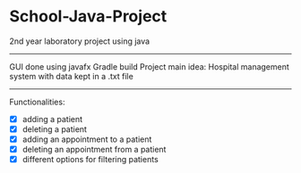 # School-Java-Project
2nd year laboratory project using java
****
GUI done using javafx Gradle build
Project main idea: Hospital management system with data kept in a .txt file
***
Functionalities:
- [x] adding a patient
- [x] deleting a patient
- [x] adding an appointment to a patient
- [x] deleting an appointment from a patient
- [x] different options for filtering patients
